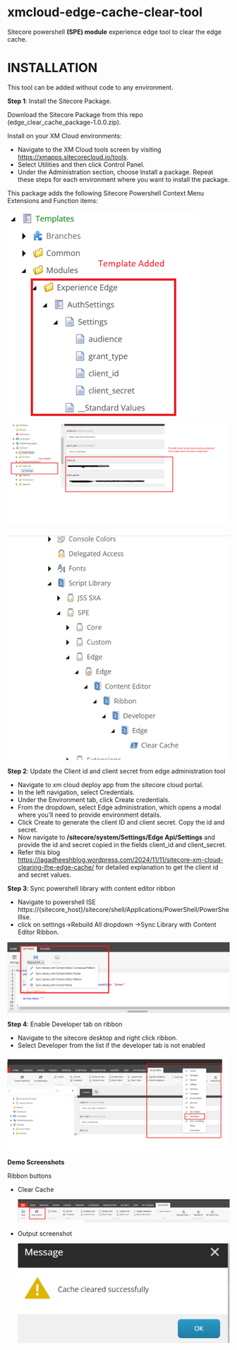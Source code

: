 # xmcloud-edge-cache-clear-tool
Sitecore powershell **(SPE) module** experience edge tool to clear the edge cache.

# INSTALLATION

This tool can be added without code to any environment.

**Step 1**: Install the Sitecore Package.

Download the Sitecore Package from this repo (edge_clear_cache_package-1.0.0.zip).

Install on your XM Cloud environments:

- Navigate to the XM Cloud tools screen by visiting https://xmapps.sitecorecloud.io/tools.
- Select Utilities and then click Control Panel.
- Under the Administration section, choose Install a package.
Repeat these steps for each environment where you want to install the package.

This package adds the following Sitecore Powershell Context Menu Extensions and Function items:

![screenshot of items installed](Screenshots/10_template_added.PNG "Demo")

![screenshot of items installed](Screenshots/11_item_added.png "Demo")

![screenshot of items installed](Screenshots/12_scripts_added.png "Demo")

**Step 2**: Update the Client id and client secret from edge administration tool

- Navigate to xm cloud deploy app from the sitecore cloud portal.
- In the left navigation, select Credentials.
- Under the Environment tab, click Create credentials.
- From the dropdown, select Edge administration, which opens a modal where you’ll need to provide environment details.
- Click Create to generate the client ID and client secret. Copy the id and secret.
- Now navigate to **/sitecore/system/Settings/Edge Api/Settings** and provide the id and secret copied in the fields client_id and client_secret.
- Refer this blog https://jagadheeshblog.wordpress.com/2024/11/11/sitecore-xm-cloud-clearing-the-edge-cache/ for detailed explanation to get the client id and secret values.

**Step 3**: Sync powershell library with content editor ribbon

- Navigate to powershell ISE https://{sitecore_host}/sitecore/shell/Applications/PowerShell/PowerShellIse.
- click on settings->Rebuild All dropdown ->Sync Library with Content Editor Ribbon.

![screenshot of items installed](Screenshots/13_sync_ps_library.png "Demo")

**Step 4**: Enable Developer tab on ribbon

- Navigate to the sitecore desktop and right click ribbon.
- Select Developer from the list if the developer tab is not enabled

![screenshot of items installed](Screenshots/14_enable_developer_tab.png "Demo Screenshot")


**Demo Screenshots**

Ribbon buttons 
- Clear Cache 

    ![screenshot of items installed](Screenshots/buttons_added.png "Demo")

- Output screenshot

   ![output](Screenshots/output_message.png "Demo")








 
